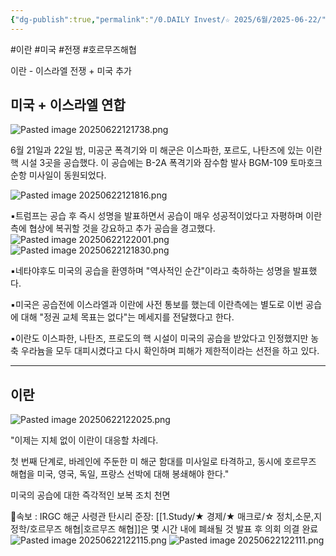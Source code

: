 ```yaml
---
{"dg-publish":true,"permalink":"/0.DAILY Invest/☆ 2025/6월/2025-06-22/","created":"2025-06-24T16:02:00.304+09:00","updated":"2025-06-24T16:34:22.762+09:00"}
---
```


#이란 #미국 #전쟁 #호르무즈해협


이란 - 이스라엘 전쟁 + 미국 추가

## 미국 + 이스라엘 연합

![Pasted image 20250622121738.png](/img/user/attachments/Pasted%20image%2020250622121738.png)

6월 21일과 22일 밤, 미공군 폭격기와 미 해군은 이스파한, 포르도, 나탄즈에 있는 이란 핵 시설 3곳을 공습했다. 이 공습에는 B-2A 폭격기와 잠수함 발사 BGM-109 토마호크 순항 미사일이 동원되었다.

![Pasted image 20250622121816.png](/img/user/attachments/Pasted%20image%2020250622121816.png)

▪️트럼프는 공습 후 즉시 성명을 발표하면서 공습이 매우 성공적이었다고 자평하며 이란측에 협상에 복귀할 것을 강요하고 추가 공습을 경고했다.![Pasted image 20250622122001.png](/img/user/attachments/Pasted%20image%2020250622122001.png)
![Pasted image 20250622121830.png](/img/user/attachments/Pasted%20image%2020250622121830.png)

▪️네타야후도 미국의 공습을 환영하며 "역사적인 순간"이라고 축하하는 성명을 발표했다.

▪️미국은 공습전에 이스라엘과 이란에 사전 통보를 했는데 이란측에는 별도로 이번 공습에 대해 "정권 교체 목표는 없다"는 메세지를 전달했다고 한다.

▪️이란도 이스파한, 나탄즈, 프로도의 핵 시설이 미국의 공습을 받았다고 인정했지만 농축 우라늄을 모두 대피시켰다고 다시 확인하며 피해가 제한적이라는 선전을 하고 있다. 

------
## 이란

![Pasted image 20250622122025.png](/img/user/attachments/Pasted%20image%2020250622122025.png)

 "이제는 지체 없이 이란이 대응할 차례다.

첫 번째 단계로, 바레인에 주둔한 미 해군 함대를 미사일로 타격하고, 동시에 호르무즈 해협을 미국, 영국, 독일, 프랑스 선박에 대해 봉쇄해야 한다."

미국의 공습에 대한 즉각적인 보복 조치 천면

🚨속보 : IRGC 해군 사령관 탄시리 준장: [[1.Study/★ 경제/★ 매크로/☆ 정치,소문,지정학/호르무즈 해협\|호르무즈 해협]]은 몇 시간 내에 폐쇄될 것 발표 후 의회 의결 완료 
![Pasted image 20250622122115.png](/img/user/attachments/Pasted%20image%2020250622122115.png)
![Pasted image 20250622122111.png](/img/user/attachments/Pasted%20image%2020250622122111.png)
